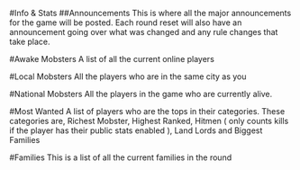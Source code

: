 #Info & Stats
##Announcements
This is where all the major announcements for the game will be posted. Each round reset will also have an announcement going over what was changed and any rule changes that take place.

#Awake Mobsters
A list of all the current online players

#Local Mobsters
All the players who are in the same city as you

#National Mobsters
All the players in the game who are currently alive.

#Most Wanted
A list of players who are the tops in their categories. These categories are, Richest Mobster, Highest Ranked, Hitmen ( only counts kills if the player has their public stats enabled ), Land Lords and Biggest Families

#Families
This is a list of all the current families in the round